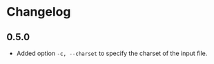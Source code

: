 Changelog
=========

## 0.5.0
- Added option `-c, --charset` to specify the charset of the input file.
